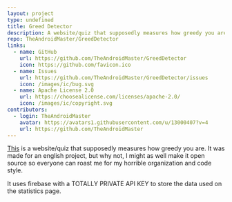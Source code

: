 ```yaml
---
layout: project
type: undefined
title: Greed Detector
description: A website/quiz that supposedly measures how greedy you are.
repo: TheAndroidMaster/GreedDetector
links:
  - name: GitHub
    url: https://github.com/TheAndroidMaster/GreedDetector
    icon: https://github.com/favicon.ico
  - name: Issues
    url: https://github.com/TheAndroidMaster/GreedDetector/issues
    icon: /images/ic/bug.svg
  - name: Apache License 2.0
    url: https://choosealicense.com/licenses/apache-2.0/
    icon: /images/ic/copyright.svg
contributors:
  - login: TheAndroidMaster
    avatar: https://avatars1.githubusercontent.com/u/13000407?v=4
    url: https://github.com/TheAndroidMaster
---
```


[This](https://theandroidmaster.github.io/GreedDetector/) is a website/quiz that supposedly measures how greedy you are. It was made for an english project, but why not, I might as well make it open source so everyone can roast me for my horrible organization and code style.

It uses firebase with a TOTALLY PRIVATE API KEY to store the data used on the statistics page.
